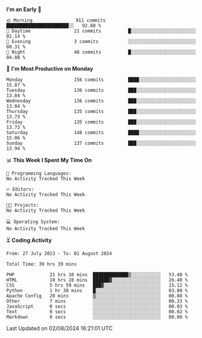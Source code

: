 
<!--START_SECTION:week-->
**I'm an Early 🐤** 

```text
🌞 Morning                911 commits         ███████████████████████░░   92.68 % 
🌆 Daytime                21 commits          █░░░░░░░░░░░░░░░░░░░░░░░░   02.14 % 
🌃 Evening                3 commits           ░░░░░░░░░░░░░░░░░░░░░░░░░   00.31 % 
🌙 Night                  48 commits          █░░░░░░░░░░░░░░░░░░░░░░░░   04.88 % 
```
📅 **I'm Most Productive on Monday** 

```text
Monday                   156 commits         ████░░░░░░░░░░░░░░░░░░░░░   15.87 % 
Tuesday                  136 commits         ███░░░░░░░░░░░░░░░░░░░░░░   13.84 % 
Wednesday                136 commits         ███░░░░░░░░░░░░░░░░░░░░░░   13.84 % 
Thursday                 135 commits         ███░░░░░░░░░░░░░░░░░░░░░░   13.73 % 
Friday                   135 commits         ███░░░░░░░░░░░░░░░░░░░░░░   13.73 % 
Saturday                 148 commits         ████░░░░░░░░░░░░░░░░░░░░░   15.06 % 
Sunday                   137 commits         ███░░░░░░░░░░░░░░░░░░░░░░   13.94 % 
```


📊 **This Week I Spent My Time On** 

```text
💬 Programming Languages: 
No Activity Tracked This Week

🔥 Editors: 
No Activity Tracked This Week

🐱‍💻 Projects: 
No Activity Tracked This Week

💻 Operating System: 
No Activity Tracked This Week
```


<!--END_SECTION:week-->

⏳ **Coding Activity**

<!--START_SECTION:alltime-->

```text
From: 27 July 2023 - To: 01 August 2024

Total Time: 39 hrs 39 mins

PHP             21 hrs 10 mins  █████████████▒░░░░░░░░░░░   53.40 %
HTML            10 hrs 28 mins  ██████▓░░░░░░░░░░░░░░░░░░   26.40 %
CSS             5 hrs 59 mins   ███▓░░░░░░░░░░░░░░░░░░░░░   15.12 %
Python          1 hr 30 mins    █░░░░░░░░░░░░░░░░░░░░░░░░   03.80 %
Apache Config   20 mins         ▒░░░░░░░░░░░░░░░░░░░░░░░░   00.88 %
Other           7 mins          ░░░░░░░░░░░░░░░░░░░░░░░░░   00.33 %
JavaScript      0 secs          ░░░░░░░░░░░░░░░░░░░░░░░░░   00.03 %
Text            0 secs          ░░░░░░░░░░░░░░░░░░░░░░░░░   00.02 %
Markdown        0 secs          ░░░░░░░░░░░░░░░░░░░░░░░░░   00.00 %
```

<!--END_SECTION:alltime-->
<!--START_SECTION:date-->

 Last Updated on 02/08/2024 16:21:01 UTC
<!--END_SECTION:date-->

